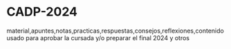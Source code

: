 # CADP-2024
material,apuntes,notas,practicas,respuestas,consejos,reflexiones,contenido usado para aprobar la cursada y/o preparar el final 2024 y otros
